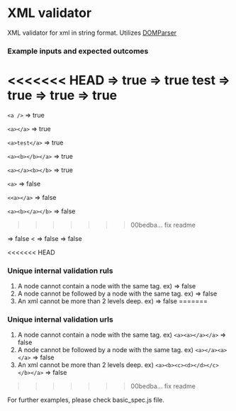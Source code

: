 # XML validator

XML validator for xml in string format. Utilizes [DOMParser](https://developer.mozilla.org/en-US/docs/Web/API/DOMParser)

### Example inputs and expected outcomes
<<<<<<< HEAD
<a /> => true
<a></a> => true
<a>test</a> => true
<a><b></b></a> => true
<a></a><b></b> => true
=======
`<a />` => true

`<a></a>` => true

`<a>test</a>` => true

`<a><b></b></a>` => true

`<a></a><b></b>` => true




`<a>` => false

`<<a></a>` => false

`<a><b></a></b>` => false
>>>>>>> 00bedba... fix readme

<a> => false
<<a></a> => false
<a><b></a></b> => false

<<<<<<< HEAD
### Unique internal validation ruls
1. A node cannot contain a node with the same tag. ex) <a><a></a></a> => false
2. A node cannot be followed by a node with the same tag. ex) <a></a><a></a> => false
3. An xml cannot be more than 2 levels deep. ex) <a><b><c><d></d></c></b></a> => false
=======
### Unique internal validation urls
1. A node cannot contain a node with the same tag. ex) `<a><a></a></a>` => false
2. A node cannot be followed by a node with the same tag. ex) `<a></a><a></a>` => false
3. An xml cannot be more than 2 levels deep. ex) `<a><b><c><d></d></c></b></a>` => false
>>>>>>> 00bedba... fix readme

For further examples, please check basic_spec.js file.